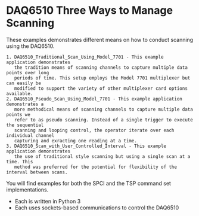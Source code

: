 # DAQ6510 Three Ways to Manage Scanning

These examples demonstrates different means on how to conduct scanning using the DAQ6510. 
	
	1. DAQ6510_Traditional_Scan_Using_Model_7701 - This example application demonstrates 
	   the tradition means of scanning channels to capture multiple data points over long 
	   periods of time. This setup employs the Model 7701 multiplexer but can easily be 
	   modified to support the variety of other multiplexer card options available. 
	2. DAQ6510_Pseudo_Scan_Using_Model_7701 - This example application demonstrates a 
	   more methodical means of scanning channels to capture multiple data points we 
	   refer to as pseudo scanning.	Instead of a single trigger to execute the sequential 
	   scanning and looping control, the operator iterate over each individual channel 
	   capturing and exracting one reading at a time.
	3. DAQ6510_Scan_with_User_Controlled_Interval - This example application demonstrates 
	   the use of traditional style scanning but using a single scan at a time. This 
	   method was preferred for the potential for flexibility of the interval between scans.
	
You will find examples for both the SPCI and the TSP command set implementations. 
* Each is written in Python 3
* Each uses sockets-based communications to control the DAQ6510
